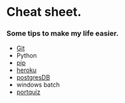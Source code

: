 # Cheat sheet.

### Some tips to make my life easier.

- [Git](git_cheat_sheet.md)
- Python
- [pip](python_pip.md)
- [heroku](heroku_CLI.md)
- [postgresDB](postgresDB)
- windows batch
- [portquiz](http://portquiz.net/)
